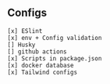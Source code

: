 ## Configs

    [x] ESlint
    [x] env + Config validation
    [] Husky
    [] github actions
    [x] Scripts in package.json
    [x] docker database
    [x] Tailwind configs

